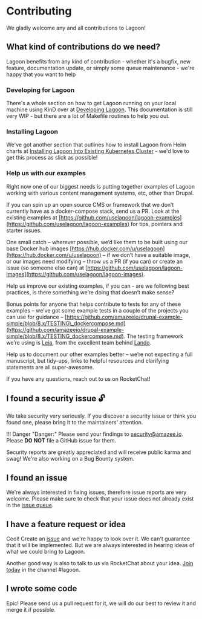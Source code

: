 # Contributing

We gladly welcome any and all contributions to Lagoon!

## What kind of contributions do we need?

Lagoon benefits from any kind of contribution - whether it's a bugfix, new feature, documentation update, or simply some queue maintenance - we're happy that you want to help

### Developing for Lagoon

There's a whole section on how to get Lagoon running on your local machine using KinD over at [Developing Lagoon](contributing-to-lagoon/developing-lagoon.md).  This documentation is still very WIP - but there are a lot of Makefile routines to help you out.

### Installing Lagoon

We've got another section that outlines how to install Lagoon from Helm charts at [Installing Lagoon Into Existing Kubernetes Cluster](installing-lagoon/requirements.md) - we'd love to get this process as slick as possible!

### Help us with our examples

Right now one of our biggest needs is putting together examples of Lagoon working with various content management systems, etc, other than Drupal.

If you can spin up an open source CMS or framework that we don’t currently have as a docker-compose stack, send us a PR. Look at the existing examples at [https://github.com/uselagoon/lagoon-examples](https://github.com/uselagoon/lagoon-examples) for tips, pointers and starter issues.

One small catch – wherever possible, we’d like them to be built using our base Docker hub images [https://hub.docker.com/u/uselagoon](https://hub.docker.com/u/uselagoon) – if we don’t have a suitable image, or our images need modifying – throw us a PR \(if you can\) or create an issue \(so someone else can\) at [https://github.com/uselagoon/lagoon-images](https://github.com/uselagoon/lagoon-images).

Help us improve our existing examples, if you can - are we following best practices, is there something we’re doing that doesn’t make sense?

Bonus points for anyone that helps contribute to tests for any of these examples – we’ve got some example tests in a couple of the projects you can use for guidance – [https://github.com/amazeeio/drupal-example-simple/blob/8.x/TESTING\_dockercompose.md](https://github.com/amazeeio/drupal-example-simple/blob/8.x/TESTING_dockercompose.md). The testing framework we’re using is [Leia](https://github.com/lando/leia), from the excellent team behind [Lando](https://lando.dev/).

Help us to document our other examples better – we’re not expecting a full manuscript, but tidy-ups, links to helpful resources and clarifying statements are all super-awesome.

If you have any questions, reach out to us on RocketChat!

## I found a security issue 🔓

We take security very seriously. If you discover a security issue or think you found one, please bring it to the maintainers' attention.

!!! Danger "Danger:"
    Please send your findings to [security@amazee.io](mailto:security@amazee.io). Please **DO NOT** file a GitHub issue for them.

Security reports are greatly appreciated and will receive public karma and swag! We're also working on a Bug Bounty system.

## I found an issue

We're always interested in fixing issues, therefore issue reports are very welcome. Please make sure to check that your issue does not already exist in the [issue queue](https://github.com/uselagoon/lagoon/issues).

## I have a feature request or idea

Cool! Create an [issue](https://github.com/uselagoon/lagoon/issues) and we're happy to look over it. We can't guarantee that it will be implemented. But we are always interested in hearing ideas of what we could bring to Lagoon.

Another good way is also to talk to us via RocketChat about your idea. [Join today](https://amazeeio.rocket.chat/) in the channel \#lagoon.

## I wrote some code

Epic! Please send us a pull request for it, we will do our best to review it and merge it if possible.
